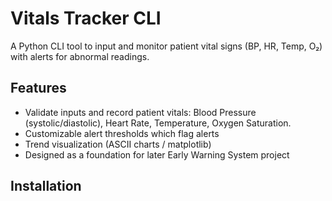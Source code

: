 # Vitals Tracker CLI

A Python CLI tool to input and monitor patient vital signs (BP, HR, Temp, O₂) with alerts for abnormal readings.

## Features
- Validate inputs and record patient vitals: Blood Pressure (systolic/diastolic), Heart Rate, Temperature, Oxygen Saturation.
- Customizable alert thresholds which flag alerts
- Trend visualization (ASCII charts / matplotlib)
- Designed as a foundation for later Early Warning System project

## Installation